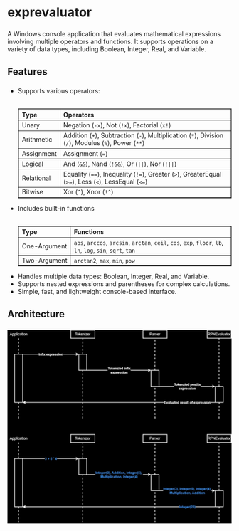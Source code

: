 <h1 align="left">exprevaluator</h1>

###

<p align="left">A Windows console application that evaluates mathematical expressions involving multiple operators and functions. It supports operations on a variety of data types, including Boolean, Integer, Real, and Variable.</p>

###

<h2 align="left">Features</h2>

###

<ul>
    <li>Supports various operators:
    <br><br>
        <table border="1" cellspacing="0" cellpadding="5">
            <thead>
                <tr>
                    <th>Type</th>
                    <th>Operators</th>
                </tr>
            </thead>
            <tbody>
                <tr>
                    <td>Unary</td>
                    <td>Negation (<code>-x</code>), Not (<code>!x</code>), Factorial (<code>x!</code>)</td>
                </tr>
                <tr>
                    <td>Arithmetic</td>
                    <td>Addition (<code>+</code>), Subtraction (<code>-</code>), Multiplication (<code>*</code>), Division (<code>/</code>), Modulus (<code>%</code>), Power (<code>**</code>)</td>
                </tr>
                <tr>
                    <td>Assignment</td>
                    <td>Assignment (<code>=</code>)</td>
                </tr>
                <tr>
                    <td>Logical</td>
                    <td>And (<code>&&</code>), Nand (<code>!&&</code>), Or (<code>||</code>), Nor (<code>!||</code>)</td>
                </tr>
                <tr>
                    <td>Relational</td>
                    <td>Equality (<code>==</code>), Inequality (<code>!=</code>), Greater (<code>&gt;</code>), GreaterEqual (<code>&gt;=</code>), Less (<code>&lt;</code>), LessEqual (<code>&lt;=</code>)</td>
                </tr>
                <tr>
                    <td>Bitwise</td>
                    <td>Xor (<code>^</code>), Xnor (<code>!^</code>)</td>
                </tr>
            </tbody>
        </table>
    </li>
    <li>Includes built-in functions
    <br><br>
        <table border="1" cellspacing="0" cellpadding="5">
            <thead>
                <tr>
                    <th>Type</th>
                    <th>Functions</th>
                </tr>
            </thead>
            <tbody>
                <tr>
                    <td style="white-space: nowrap;">One-Argument</td>
                    <td><code>abs</code>, <code>arccos</code>, <code>arcsin</code>, <code>arctan</code>, <code>ceil</code>, <code>cos</code>, <code>exp</code>, <code>floor</code>, <code>lb</code>, <code>ln</code>, <code>log</code>, <code>sin</code>, <code>sqrt</code>, <code>tan</code></td>
                </tr>
                <tr>
                    <td style="white-space: nowrap;">Two-Argument</td>
                    <td><code>arctan2</code>, <code>max</code>, <code>min</code>, <code>pow</code></td>
                </tr>
            </tbody>
        </table>
    </li>
    <li>Handles multiple data types: Boolean, Integer, Real, and Variable.</li>
    <li>Supports nested expressions and parentheses for complex calculations.</li>
    <li>Simple, fast, and lightweight console-based interface.</li>
</ul>

###

<h2 align="left">Architecture</h2>

###

<img src="!docs/Sequence Diagram.jpg" alt="Sequence Diagram">